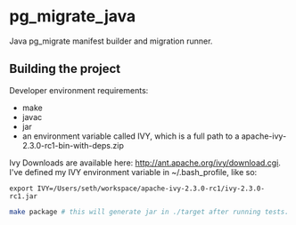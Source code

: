 pg_migrate_java
===============

Java pg_migrate manifest builder and migration runner.





Building the project
--------------------
Developer environment requirements:
* make
* javac 
* jar
* an environment variable called IVY, which is a full path to a apache-ivy-2.3.0-rc1-bin-with-deps.zip


Ivy Downloads are available here: http://ant.apache.org/ivy/download.cgi.  I've defined my IVY environment variable in ~/.bash_profile, like so:
 
`export IVY=/Users/seth/workspace/apache-ivy-2.3.0-rc1/ivy-2.3.0-rc1.jar`

```bash
make package # this will generate jar in ./target after running tests. I do not suspect this works on Windows until I've tried it.
```


